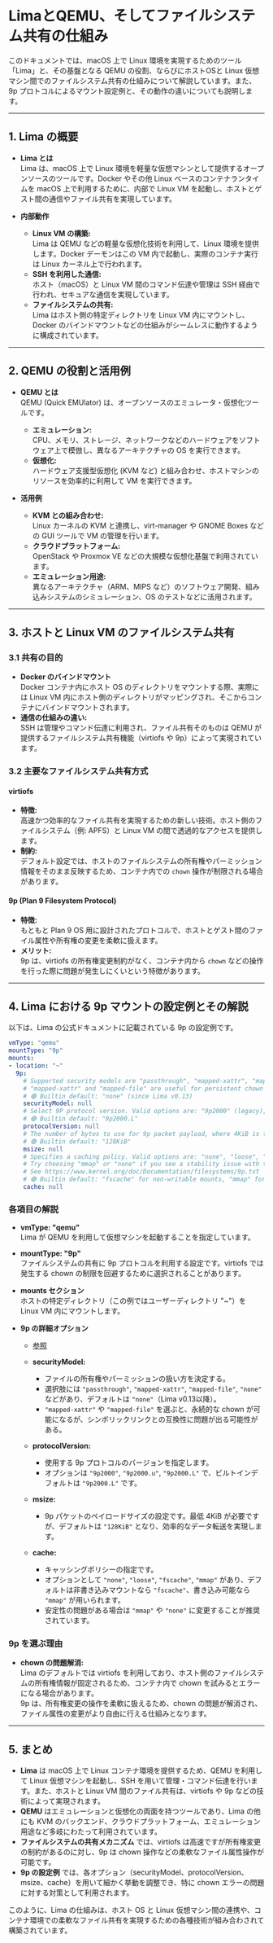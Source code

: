 # LimaとQEMU、そしてファイルシステム共有の仕組み

このドキュメントでは、macOS 上で Linux 環境を実現するためのツール「Lima」と、その基盤となる QEMU の役割、ならびにホストOSと Linux 仮想マシン間でのファイルシステム共有の仕組みについて解説しています。また、9p プロトコルによるマウント設定例と、その動作の違いについても説明します。

---

## 1. Lima の概要

- **Lima とは**  
  Lima は、macOS 上で Linux 環境を軽量な仮想マシンとして提供するオープンソースのツールです。Docker やその他 Linux ベースのコンテナランタイムを macOS 上で利用するために、内部で Linux VM を起動し、ホストとゲスト間の通信やファイル共有を実現しています。

- **内部動作**  
  - **Linux VM の構築:**  
    Lima は QEMU などの軽量な仮想化技術を利用して、Linux 環境を提供します。Docker デーモンはこの VM 内で起動し、実際のコンテナ実行は Linux カーネル上で行われます。
  - **SSH を利用した通信:**  
    ホスト（macOS）と Linux VM 間のコマンド伝達や管理は SSH 経由で行われ、セキュアな通信を実現しています。
  - **ファイルシステムの共有:**  
    Lima はホスト側の特定ディレクトリを Linux VM 内にマウントし、Docker のバインドマウントなどの仕組みがシームレスに動作するように構成されています。

---

## 2. QEMU の役割と活用例

- **QEMU とは**  
  QEMU (Quick EMUlator) は、オープンソースのエミュレータ・仮想化ツールです。  
  - **エミュレーション:**  
    CPU、メモリ、ストレージ、ネットワークなどのハードウェアをソフトウェア上で模倣し、異なるアーキテクチャの OS を実行できます。
  - **仮想化:**  
    ハードウェア支援型仮想化 (KVM など) と組み合わせ、ホストマシンのリソースを効率的に利用して VM を実行できます。

- **活用例**  
  - **KVM との組み合わせ:**  
    Linux カーネルの KVM と連携し、virt-manager や GNOME Boxes などの GUI ツールで VM の管理を行います。
  - **クラウドプラットフォーム:**  
    OpenStack や Proxmox VE などの大規模な仮想化基盤で利用されています。
  - **エミュレーション用途:**  
    異なるアーキテクチャ（ARM、MIPS など）のソフトウェア開発、組み込みシステムのシミュレーション、OS のテストなどに活用されます。

---

## 3. ホストと Linux VM のファイルシステム共有

### 3.1 共有の目的

- **Docker のバインドマウント**  
  Docker コンテナ内にホスト OS のディレクトリをマウントする際、実際には Linux VM 内にホスト側のディレクトリがマッピングされ、そこからコンテナにバインドマウントされます。  
- **通信の仕組みの違い:**  
  SSH は管理やコマンド伝達に利用され、ファイル共有そのものは QEMU が提供するファイルシステム共有機能（virtiofs や 9p）によって実現されています。

### 3.2 主要なファイルシステム共有方式

#### virtiofs

- **特徴:**  
  高速かつ効率的なファイル共有を実現するための新しい技術。ホスト側のファイルシステム（例: APFS）と Linux VM の間で透過的なアクセスを提供します。
- **制約:**  
  デフォルト設定では、ホストのファイルシステムの所有権やパーミッション情報をそのまま反映するため、コンテナ内での `chown` 操作が制限される場合があります。

#### 9p (Plan 9 Filesystem Protocol)

- **特徴:**  
  もともと Plan 9 OS 用に設計されたプロトコルで、ホストとゲスト間のファイル属性や所有権の変更を柔軟に扱えます。  
- **メリット:**  
  9p は、virtiofs の所有権変更制約がなく、コンテナ内から `chown` などの操作を行った際に問題が発生しにくいという特徴があります。

---

## 4. Lima における 9p マウントの設定例とその解説

以下は、Lima の公式ドキュメントに記載されている 9p の設定例です。

```yaml
vmType: "qemu"
mountType: "9p"
mounts:
- location: "~"
  9p:
    # Supported security models are "passthrough", "mapped-xattr", "mapped-file" and "none".
    # "mapped-xattr" and "mapped-file" are useful for persistent chown but incompatible with symlinks.
    # 🟢 Builtin default: "none" (since Lima v0.13)
    securityModel: null
    # Select 9P protocol version. Valid options are: "9p2000" (legacy), "9p2000.u", "9p2000.L".
    # 🟢 Builtin default: "9p2000.L"
    protocolVersion: null
    # The number of bytes to use for 9p packet payload, where 4KiB is the absolute minimum.
    # 🟢 Builtin default: "128KiB"
    msize: null
    # Specifies a caching policy. Valid options are: "none", "loose", "fscache" and "mmap".
    # Try choosing "mmap" or "none" if you see a stability issue with the default "fscache".
    # See https://www.kernel.org/doc/Documentation/filesystems/9p.txt
    # 🟢 Builtin default: "fscache" for non-writable mounts, "mmap" for writable mounts
    cache: null
```

### 各項目の解説

- **vmType: "qemu"**  
  Lima が QEMU を利用して仮想マシンを起動することを指定しています。

- **mountType: "9p"**  
  ファイルシステムの共有に 9p プロトコルを利用する設定です。virtiofs では発生する chown の制限を回避するために選択されることがあります。

- **mounts セクション**  
  ホストの特定ディレクトリ（この例ではユーザーディレクトリ "~"）を Linux VM 内にマウントします。

- **9p の詳細オプション** 
  - [参照](https://lima-vm.io/docs/config/mount/#9p)

  - **securityModel:**  
    - ファイルの所有権やパーミッションの扱い方を決定する。  
    - 選択肢には `"passthrough"`, `"mapped-xattr"`, `"mapped-file"`, `"none"` などがあり、デフォルトは `"none"`（Lima v0.13以降）。
    - `"mapped-xattr"` や `"mapped-file"` を選ぶと、永続的な chown が可能になるが、シンボリックリンクとの互換性に問題が出る可能性がある。

  - **protocolVersion:**  
    - 使用する 9p プロトコルのバージョンを指定します。  
    - オプションは `"9p2000"`, `"9p2000.u"`, `"9p2000.L"` で、ビルトインデフォルトは `"9p2000.L"` です。

  - **msize:**  
    - 9p パケットのペイロードサイズの設定です。最低 4KiB が必要ですが、デフォルトは `"128KiB"` となり、効率的なデータ転送を実現します。

  - **cache:**  
    - キャッシングポリシーの指定です。  
    - オプションとして `"none"`, `"loose"`, `"fscache"`, `"mmap"` があり、デフォルトは非書き込みマウントなら `"fscache"`、書き込み可能なら `"mmap"` が用いられます。
    - 安定性の問題がある場合は `"mmap"` や `"none"` に変更することが推奨されています。

### 9p を選ぶ理由

- **chown の問題解消:**  
  Lima のデフォルトでは virtiofs を利用しており、ホスト側のファイルシステムの所有権情報が固定されるため、コンテナ内で chown を試みるとエラーになる場合があります。  
  9p は、所有権変更の操作を柔軟に扱えるため、chown の問題が解消され、ファイル属性の変更がより自由に行える仕組みとなります。

---

## 5. まとめ

- **Lima** は macOS 上で Linux コンテナ環境を提供するため、QEMU を利用して Linux 仮想マシンを起動し、SSH を用いて管理・コマンド伝達を行います。また、ホストと Linux VM 間のファイル共有は、virtiofs や 9p などの技術によって実現されます。
- **QEMU** はエミュレーションと仮想化の両面を持つツールであり、Lima の他にも KVM のバックエンド、クラウドプラットフォーム、エミュレーション用途など多岐にわたって利用されています。
- **ファイルシステムの共有メカニズム** では、virtiofs は高速ですが所有権変更の制約があるのに対し、9p は chown 操作などの柔軟なファイル属性操作が可能です。
- **9p の設定例** では、各オプション（securityModel、protocolVersion、msize、cache）を用いて細かく挙動を調整でき、特に chown エラーの問題に対する対策として利用されます。

このように、Lima の仕組みは、ホスト OS と Linux 仮想マシン間の連携や、コンテナ環境での柔軟なファイル共有を実現するための各種技術が組み合わされて構築されています。